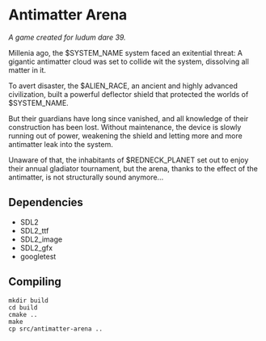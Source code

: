 # Antimatter Arena #

*A game created for ludum dare 39.*

Millenia ago, the $SYSTEM_NAME system faced an exitential threat:
A gigantic antimatter cloud was set to collide wit the system,
dissolving all matter in it.

To avert disaster, the $ALIEN_RACE, an ancient and highly advanced
civilization, built a powerful deflector shield that protected the
worlds of $SYSTEM_NAME.

But their guardians have long since vanished, and all knowledge of their
construction has been lost. Without maintenance, the device is slowly
running out of power, weakening the shield and letting more and more
antimatter leak into the system.

Unaware of that, the inhabitants of $REDNECK_PLANET set out to enjoy
their annual gladiator tournament, but the arena, thanks to the
effect of the antimatter, is not structurally sound anymore...

## Dependencies ##

* SDL2
* SDL2_ttf
* SDL2_image
* SDL2_gfx
* googletest

## Compiling ##

    mkdir build
    cd build
    cmake ..
    make
    cp src/antimatter-arena ..
